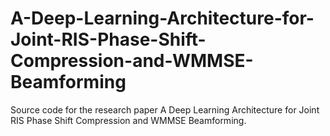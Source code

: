 # A-Deep-Learning-Architecture-for-Joint-RIS-Phase-Shift-Compression-and-WMMSE-Beamforming
Source code for the research paper A Deep Learning Architecture for Joint RIS Phase Shift Compression and WMMSE Beamforming.
